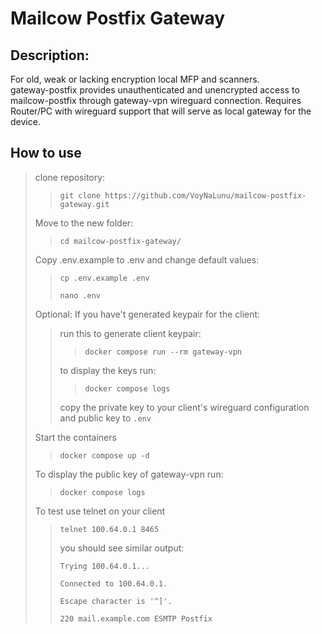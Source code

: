 # Mailcow Postfix Gateway
## Description:
For old, weak or lacking encryption local MFP and scanners.  
gateway-postfix provides unauthenticated and unencrypted access to mailcow-postfix through gateway-vpn wireguard connection. Requires Router/PC with wireguard support that will serve as local gateway for the device. 


## How to use
> clone repository:    
>> `git clone https://github.com/VoyNaLunu/mailcow-postfix-gateway.git`    
>   
> Move to the new folder:
>> `cd mailcow-postfix-gateway/`   
>
> Copy .env.example to .env and change default values:
>> `cp .env.example .env`
>>
>> `nano .env`
>
> Optional: If you have't generated keypair for the client:
>> run this to generate client keypair:
>>> `docker compose run --rm gateway-vpn`
>>
>> to display the keys run:
>>> `docker compose logs`
>>
>> copy the private key to your client's wireguard configuration and public key to `.env`
>
> Start the containers
>> `docker compose up -d`
>
> To display the public key of gateway-vpn run:
>> `docker compose logs`
>
> To test use telnet on your client
>> `telnet 100.64.0.1 8465`
>>
>> you should see similar output:
>>
>> `Trying 100.64.0.1...`
>>
>> `Connected to 100.64.0.1.`
>>
>> `Escape character is '^]'.`
>>
>> `220 mail.example.com ESMTP Postfix`